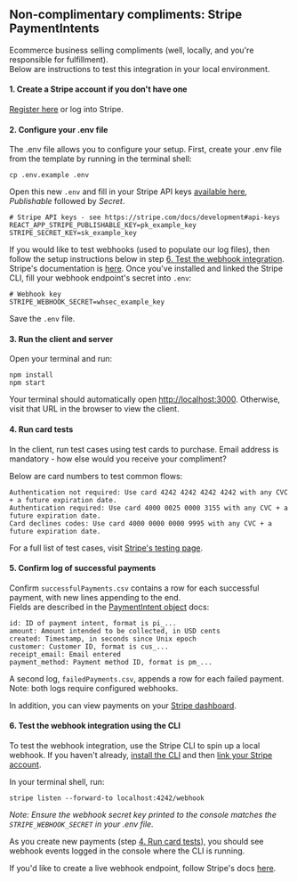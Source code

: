 ## Non-complimentary compliments: Stripe PaymentIntents
Ecommerce business selling compliments (well, locally, and you're responsible for fulfillment).  
Below are instructions to test this integration in your local environment.

#### 1. Create a Stripe account if you don't have one
[Register here](https://dashboard.stripe.com/register) or log into Stripe.

#### 2. Configure your .env file   
The .env file allows you to configure your setup. First, create your .env file from the template by running in the terminal shell:  
```
cp .env.example .env
```
Open this new `.env` and fill in your Stripe API keys [available here](https://stripe.com/docs/development#api-keys), *Publishable* followed by *Secret*.
```
# Stripe API keys - see https://stripe.com/docs/development#api-keys
REACT_APP_STRIPE_PUBLISHABLE_KEY=pk_example_key
STRIPE_SECRET_KEY=sk_example_key
```
If you would like to test webhooks (used to populate our log files), then follow the setup instructions below in step [6. Test the webhook integration](https://github.com/emmaasmith/noncomplimentary-compliments#6-test-the-webhook-integration). Stripe's documentation is [here](https://stripe.com/docs/webhooks/test). Once you've installed and linked the Stripe CLI, fill your webhook endpoint's secret into `.env`:
```
# Webhook key
STRIPE_WEBHOOK_SECRET=whsec_example_key
```
Save the `.env` file.

#### 3. Run the client and server  
Open your terminal and run:
```
npm install
npm start
```
Your terminal should automatically open [http://localhost:3000](http://localhost:3000). Otherwise, visit that URL in the browser to view the client.

#### 4. Run card tests
In the client, run test cases using test cards to purchase. Email address is mandatory - how else would you receive your compliment?

Below are card numbers to test common flows:  
```
Authentication not required: Use card 4242 4242 4242 4242 with any CVC + a future expiration date.
Authentication required: Use card 4000 0025 0000 3155 with any CVC + a future expiration date.
Card declines codes: Use card 4000 0000 0000 9995 with any CVC + a future expiration date.  
```
For a full list of test cases, visit [Stripe's testing page](https://stripe.com/docs/testing).

#### 5. Confirm log of successful payments  
Confirm `successfulPayments.csv` contains a row for each successful payment, with new lines appending to the end.  
Fields are described in the [PaymentIntent object](https://stripe.com/docs/api/payment_intents/object) docs:
```
id: ID of payment intent, format is pi_...
amount: Amount intended to be collected, in USD cents
created: Timestamp, in seconds since Unix epoch
customer: Customer ID, format is cus_...
receipt_email: Email entered
payment_method: Payment method ID, format is pm_...
```  
A second log, `failedPayments.csv`, appends a row for each failed payment. Note: both logs require configured webhooks.  

In addition, you can view payments on your [Stripe dashboard](https://dashboard.stripe.com/test/payments).  

#### 6. Test the webhook integration using the CLI   
To test the webhook integration, use the Stripe CLI to spin up a local webhook. If you haven't already, [install the CLI](https://stripe.com/docs/stripe-cli) and then [link your Stripe account](https://stripe.com/docs/stripe-cli#link-account).  

In your terminal shell, run:  
```
stripe listen --forward-to localhost:4242/webhook
```
*Note: Ensure the webhook secret key printed to the console matches the `STRIPE_WEBHOOK_SECRET` in your .env file.*  

As you create new payments (step [4. Run card tests](https://github.com/emmaasmith/noncomplimentary-compliments#4-run-card-tests)), you should see webhook events logged in the console where the CLI is running.

If you'd like to create a live webhook endpoint, follow Stripe's docs [here](https://stripe.com/docs/webhooks/setup#configure-webhook-settings). 

